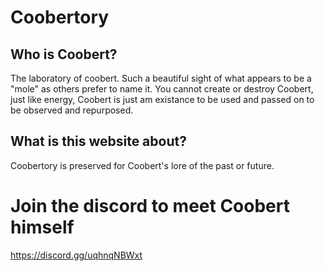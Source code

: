 # Coobertory

## Who is Coobert?
The laboratory of coobert. Such a beautiful sight of what appears to be a "mole" as others prefer to name it.
You cannot create or destroy Coobert, just like energy, Coobert is just am existance to be used and passed on to be observed and repurposed. 

## What is this website about?
Coobertory is preserved for Coobert's lore of the past or future.

# Join the discord to meet Coobert himself
https://discord.gg/uqhnqNBWxt

